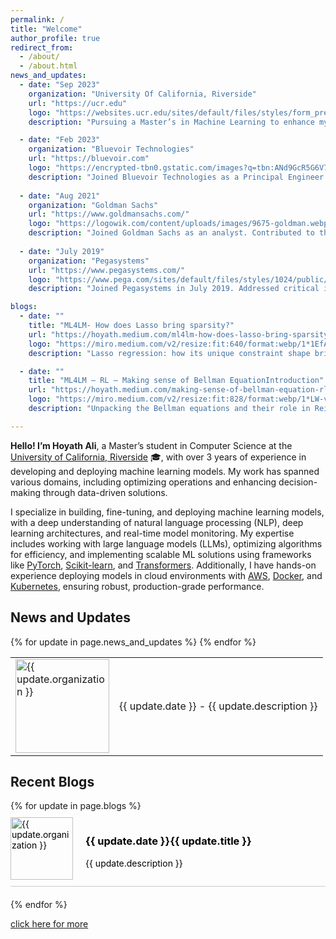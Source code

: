 ```yaml
---
permalink: /
title: "Welcome"
author_profile: true
redirect_from: 
  - /about/
  - /about.html
news_and_updates:
  - date: "Sep 2023"
    organization: "University Of California, Riverside"
    url: "https://ucr.edu"
    logo: "https://websites.ucr.edu/sites/default/files/styles/form_preview/public/logo-horizontal-on-white_0.png?itok=C8v1rbQR"
    description: "Pursuing a Master’s in Machine Learning to enhance my industry experience with advanced theoretical and practical knowledge."

  - date: "Feb 2023"
    organization: "Bluevoir Technologies"
    url: "https://bluevoir.com"
    logo: "https://encrypted-tbn0.gstatic.com/images?q=tbn:ANd9GcR5G6V7WktZE2ATFZhEpXvzyiFY70CLzSPR2Q&s"
    description: "Joined Bluevoir Technologies as a Principal Engineer. Developed an ML-driven system with fine-tuned LLMs for real-time, context-aware clinical trial protocols. "
  
  - date: "Aug 2021"
    organization: "Goldman Sachs"
    url: "https://www.goldmansachs.com/"
    logo: "https://logowik.com/content/uploads/images/9675-goldman.webp"
    description: "Joined Goldman Sachs as an analyst. Contributed to the development of a machine learning system aimed at improving fraud detection and streamlining operations in financial transactions."
  
  - date: "July 2019"
    organization: "Pegasystems"
    url: "https://www.pegasystems.com/"
    logo: "https://www.pega.com/sites/default/files/styles/1024/public/media/images/2021-10/pega-logo-horiztonal-prevcard.png?itok=C5-EphPx"
    description: "Joined Pegasystems in July 2019. Addressed critical issues, preventing major downtime for key clients and avoiding significant revenue losses."

blogs:
  - date: ""
    title: "ML4LM- How does Lasso bring sparsity?"
    url: "https://hoyath.medium.com/ml4lm-how-does-lasso-bring-sparsity-29f3efe31ab3"
    logo: "https://miro.medium.com/v2/resize:fit:640/format:webp/1*1EfAhEVm8eW-tAgM8KW-eg.png"
    description: "Lasso regression: how its unique constraint shape brings sparsity by pushing coefficients to zero, simplifying models and fighting overfitting."

  - date: ""
    title: "ML4LM — RL — Making sense of Bellman EquationIntroduction"
    url: "https://hoyath.medium.com/making-sense-of-bellman-equation-rl-ml4lm-cd0e6fcc2098"
    logo: "https://miro.medium.com/v2/resize:fit:828/format:webp/1*LW-v8IKzwgIU-QKKaEfepw.png"
    description: "Unpacking the Bellman equations and their role in Reinforcement Learning"

---
```


**Hello! I’m Hoyath Ali**, a Master’s student in Computer Science at the [University of California, Riverside](https://www.ucr.edu/) 🎓, with over 3 years of experience in developing and deploying machine learning models. My work has spanned various domains, including optimizing operations and enhancing decision-making through data-driven solutions.

I specialize in building, fine-tuning, and deploying machine learning models, with a deep understanding of natural language processing (NLP), deep learning architectures, and real-time model monitoring. My expertise includes working with large language models (LLMs), optimizing algorithms for efficiency, and implementing scalable ML solutions using frameworks like [PyTorch](https://pytorch.org/), [Scikit-learn](https://scikit-learn.org/), and [Transformers](https://huggingface.co/transformers/). Additionally, I have hands-on experience deploying models in cloud environments with [AWS](https://aws.amazon.com/), [Docker](https://www.docker.com/), and [Kubernetes](https://kubernetes.io/), ensuring robust, production-grade performance.


## News and Updates

<table style="border-collapse: collapse; width: 100%; border: none;">
  {% for update in page.news_and_updates %}
  <tr>
    <td style="border: none;">
      <a href="{{ update.url }}">
        <img src="{{ update.logo }}" alt="{{ update.organization }}" style="width:150px; height:auto;">
      </a>
    </td>
    <td style="border: none;"> {{ update.date }} - {{ update.description }}</td>
  </tr>
  {% endfor %}
</table>

## Recent Blogs

<div style="width:100%; display: flex; flex-direction: column;">
  {% for update in page.blogs %}
  <div style="margin-bottom: 20px; border-bottom: 1px solid #ccc; padding: 10px 0;">
    <a href="{{ update.url }}" style="text-decoration: none; color: #000;">
      <div style="display: flex; align-items: center;">
        <img src="{{ update.logo }}" alt="{{ update.organization }}" style="width:100px; height:auto; margin-right: 20px;">
        <div>
          <h3>{{ update.date }}{{ update.title }}</h3>
          <p>{{ update.description }}</p>
        </div>
      </div>
    </a>
  </div>
  {% endfor %}
</div>

<a href= "https://hoyathalis.github.io/year-archive/"> click here for more</a>
